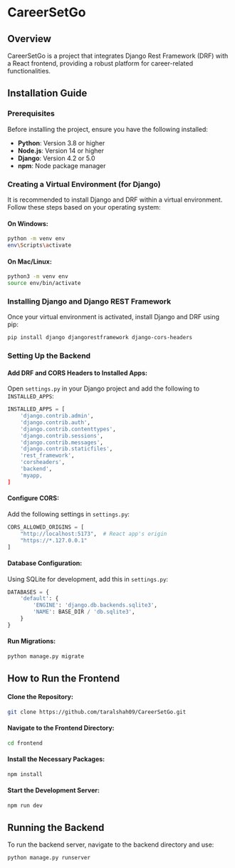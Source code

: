 # CareerSetGo

## Overview
CareerSetGo is a project that integrates Django Rest Framework (DRF) with a React frontend, providing a robust platform for career-related functionalities.

## Installation Guide

### Prerequisites
Before installing the project, ensure you have the following installed:
- **Python**: Version 3.8 or higher
- **Node.js**: Version 14 or higher
- **Django**: Version 4.2 or 5.0
- **npm**: Node package manager

### Creating a Virtual Environment (for Django)
It is recommended to install Django and DRF within a virtual environment. Follow these steps based on your operating system:

#### On Windows:
```bash
python -m venv env
env\Scripts\activate
```

#### On Mac/Linux:
```bash
python3 -m venv env
source env/bin/activate
```

### Installing Django and Django REST Framework
Once your virtual environment is activated, install Django and DRF using pip:
```bash
pip install django djangorestframework django-cors-headers
```

### Setting Up the Backend

#### Add DRF and CORS Headers to Installed Apps:
Open `settings.py` in your Django project and add the following to `INSTALLED_APPS`:
```python
INSTALLED_APPS = [
    'django.contrib.admin',
    'django.contrib.auth',
    'django.contrib.contenttypes',
    'django.contrib.sessions',
    'django.contrib.messages',
    'django.contrib.staticfiles',
    'rest_framework',
    'corsheaders',
    'backend',
    'myapp,
]
```

#### Configure CORS:
Add the following settings in `settings.py`:
```python
CORS_ALLOWED_ORIGINS = [
    "http://localhost:5173",  # React app's origin
    "https://*.127.0.0.1"
]
```

#### Database Configuration:
Using SQLite for development, add this in `settings.py`:
```python
DATABASES = {
    'default': {
        'ENGINE': 'django.db.backends.sqlite3',
        'NAME': BASE_DIR / 'db.sqlite3',
    }
}
```

#### Run Migrations:
```bash
python manage.py migrate
```

## How to Run the Frontend

#### Clone the Repository:
```bash
git clone https://github.com/taralshah09/CareerSetGo.git
```

#### Navigate to the Frontend Directory:
```bash
cd frontend
```

#### Install the Necessary Packages:
```bash
npm install
```

#### Start the Development Server:
```bash
npm run dev
```

## Running the Backend
To run the backend server, navigate to the backend directory and use:
```bash
python manage.py runserver
```

